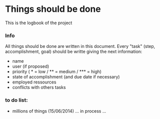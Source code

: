 Things should be done
=====================
This is the logbook of the project

### Info
All things should be done are written in this document.
Every "task" (step, accomplishment, goal) should be writte giving the next information:
- name
- user (if proposed)
- priority ( * = low / ** = medium / *** = high)
- state of accomplishment (and due date if necessary)
- employed ressources
- conflicts with others tasks

### to do list:
- millions of things (15/06/2014)
... in process ...
